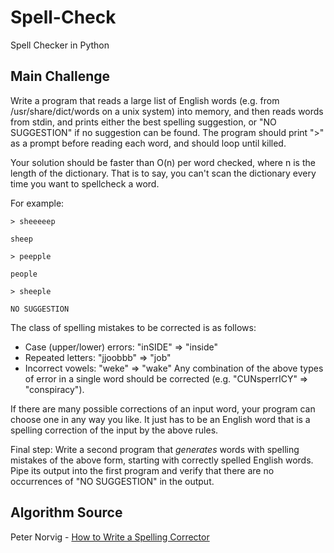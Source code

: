 Spell-Check
===========

Spell Checker in Python


Main Challenge
--------------

Write a program that reads a large list of English words (e.g. from /usr/share/dict/words on a unix system) into memory, and then reads words from stdin, and prints either the best spelling suggestion, or "NO SUGGESTION" if no suggestion can be found. The program should print ">" as a prompt before reading each word, and should loop until killed.

Your solution should be faster than O(n) per word checked, where n is the length of the dictionary. That is to say, you can't scan the dictionary every time you want to spellcheck a word.

For example:

<pre><code>> sheeeeep

sheep

> peepple

people

> sheeple

NO SUGGESTION</code></pre>


The class of spelling mistakes to be corrected is as follows:

+ Case (upper/lower) errors: "inSIDE" => "inside"
+ Repeated letters: "jjoobbb" => "job"
+ Incorrect vowels: "weke" => "wake"
Any combination of the above types of error in a single word should be corrected (e.g. "CUNsperrICY" => "conspiracy").

If there are many possible corrections of an input word, your program can choose one in any way you like. It just has to be an English word that is a spelling correction of the input by the above rules.

Final step: Write a second program that *generates* words with spelling mistakes of the above form, starting with correctly spelled English words. Pipe its output into the first program and verify that there are no occurrences of "NO SUGGESTION" in the output.

Algorithm Source
----------------
Peter Norvig - <a href="http://norvig.com/spell-correct.html">How to Write a Spelling Corrector</a>
